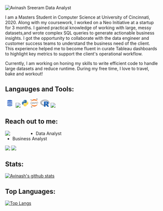 <img src= [https://github.com/avinashsreeram/avinashsreeram/master/header.png](https://github.com/avinashsreeram/avinashsreeram/blob/main/header.png) alt="Avinash Sreeram Data Analyst">

I am a Masters Student in Computer Science at University of Cincinnati, 2020. Along with my coursework, I worked on a Neo Initiative at a startup for 3 months. I gained practical knowledge of working with large, messy datasets,and wrote complex SQL queries to generate actionable business insights. I got the opportunity to collaborate with the data engineer and customer success teams to understand the business need of the client. This experience helped me to become fluent in curate Tableau dashboards to highlight key metrics to support the client's operational workflow. 

Currently, I am working on honing my skills to write efficient code to handle large datasets and reduce runtime. During my free time, 
I love to travel, bake and workout! 

## Langauges and Tools:
<img src="https://raw.githubusercontent.com/github/explore/80688e429a7d4ef2fca1e82350fe8e3517d3494d/topics/sql/sql.png" width="30px"> <img src="https://camo.githubusercontent.com/aafe1db72036d55f9dcc0346977bef0cb17ef2aa/68747470733a2f2f77696e646f77732d312e636f6d2f77702d636f6e74656e742f75706c6f6164732f323031392f30392f5461626c6561752d4465736b746f702d49636f6e2e706e67" width="30px"><img src= "https://raw.githubusercontent.com/github/explore/80688e429a7d4ef2fca1e82350fe8e3517d3494d/topics/python/python.png" width="30px"><img src="https://raw.githubusercontent.com/github/explore/80688e429a7d4ef2fca1e82350fe8e3517d3494d/topics/jupyter-notebook/jupyter-notebook.png" width="30px"> <img src="https://raw.githubusercontent.com/github/explore/80688e429a7d4ef2fca1e82350fe8e3517d3494d/topics/r/r.png" width="30px"> <img src="https://camo.githubusercontent.com/d2f425b4317daf554a6759dc3ad55793ec618ee7/68747470733a2f2f7062732e7477696d672e636f6d2f70726f66696c655f696d616765732f3639313932323136383635343030383332302f506d6d6d485f53302e706e67" width="30px">

## Reach out to me: 
<img align='left' src="https://github.com/M0nica/M0nica/blob/main/octomonica/m0nica-octocat-rotating.gif" width = "100px"> 
 <ul> <li>Data Analyst</li> <li>Business Analyst</li> 
  </ul>
<a href='https://www.linkedin.com/in/avinashsn/'> <img src="https://www.freepnglogos.com/uploads/linkedin-blue-style-logo-png-0.png" width="30px"></a> <a href="mailto:nandikam@mail.uc.edu"><img src="https://www.freepnglogos.com/uploads/logo-gmail-png/logo-gmail-png-gmail-icon-download-png-and-vector-1.png" width="30px"> </a>

## Stats:
[![Avinash's github stats](https://github-readme-stats.vercel.app/api?username=avinashsreeram&show_icons=true&theme=radical)](https://github.com/avinashsreeram/github-readme-stats)

## Top Languages: 
[![Top Langs](https://github-readme-stats.vercel.app/api/top-langs/?username=apurvashekhar&layout=compact)](https://github.com/apurvashekhar/github-readme-stats)
